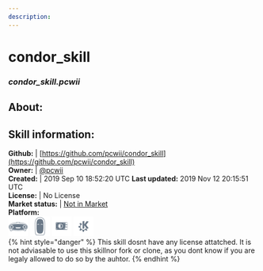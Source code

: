 ```yaml
---
description: 
---
```


# condor_skill  
### _condor_skill.pcwii_  
## About:  


## Skill information:  
**Github:** | [https://github.com/pcwii/condor_skill](https://github.com/pcwii/condor_skill)  
**Owner:** | [@pcwii](https://github.com/pcwii)  
**Created:** | 2019 Sep 10 18:52:20 UTC  **Last updated:** 2019 Nov 12 20:15:51 UTC  
**License:** | No License  
**Market status:** | [Not in Market](https://market.mycroft.ai/skill/)  
**Platform:**  
 ![Mark I](../.gitbook/assets/mark-1-icon.png)  ![Mark II](../.gitbook/assets/mark-2-icon.png)  ![Picroft](../.gitbook/assets/picroft-icon.png)  ![plasmoid](../.gitbook/assets/kde.png)   
{% hint style="danger" %}
This skill dosnt have any license attatched. It is not adviasable to use this skillnor fork or clone, as you dont know if you are legaly allowed to do so by the auhtor.
{% endhint %}
